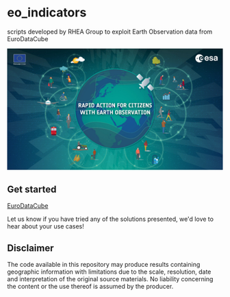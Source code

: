 # eo_indicators
scripts developed by RHEA Group to exploit Earth Observation data from EuroDataCube

<p><center> <img src="images/race_logo.jpg" width="700"/> </p></center>

## Get started
[EuroDataCube](https://eurodatacube.com/)

Let us know if you have tried any of the solutions presented, we'd love to hear about your use cases!

## Disclaimer
The code available in this repository may produce results containing geographic information with limitations due to the scale, resolution, date and interpretation of the original source materials. No liability concerning the content or the use thereof is assumed by the producer.
